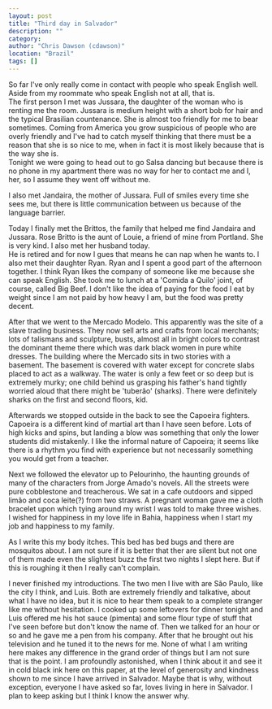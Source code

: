 ```yaml
---
layout: post
title: "Third day in Salvador"
description: ""
category:
author: "Chris Dawson (cdawson)"
location: "Brazil"
tags: []
---
```



So far I've only really come in contact with people who speak English 
well.  Aside from my roommate who speak English not at all, that is.  
The first person I met was Jussara, the daughter of the woman who is 
renting me the room.  Jussara is medium height with a short bob for 
hair and the typical Brasilian countenance.  She is almost too 
friendly for me to bear sometimes.  Coming from America you grow 
suspicious of people who are overly friendly and I've had to catch 
myself thinking that there must be a reason that she is so nice to me, 
when in fact it is most likely because that is the way she is.  
Tonight we were going to head out to go Salsa dancing but because 
there is no phone in my apartment there was no way for her to contact 
me and I, her, so I assume they went off without me.

I also met Jandaira, the mother of Jussara.  Full of smiles every time 
she sees me, but there is little communication between us because of 
the language barrier.

Today I finally met the Brittos, the family that helped me find 
Jandaira and Jussara.  Rose Britto is the aunt of Louie, a friend of 
mine from Portland.  She is very kind.  I also met her husband today.  
He is retired and for now I gues that means he can nap when he wants 
to.  I also met their daughter Ryan.  Ryan and I spent a good part of 
the afternoon together.  I think Ryan likes the company of someone 
like me because she can speak English.  She took me to lunch at a 
'Comida a Quilo' joint, of course, called Big Beef.  I don't like the 
idea of paying for the food I eat by weight since I am not paid by how 
heavy I am, but the food was pretty decent.

After that we went to the Mercado Modelo.  This apparently was the 
site of a slave trading business.  They now sell arts and crafts from 
local merchants; lots of talismans and sculpture, busts, almost all in 
bright colors to contrast the dominant theme there which was dark 
black women in pure white dresses.  The building where the Mercado 
sits in two stories with a basement.  The basement is covered with 
water except for concrete slabs placed to act as a walkway.  The water 
is only a few feet or so deep but is extremely murky; one child behind 
us grasping his father's hand tightly worried aloud that there might 
be 'tuberão' (sharks).  There were definitely sharks on the first and 
second floors, kid.

Afterwards we stopped outside in the back to see the Capoeira 
fighters.  Capoeira is a different kind of martial art than I have 
seen before.  Lots of high kicks and spins, but landing a blow was 
something that only the lower students did mistakenly.  I like the 
informal nature of Capoeira; it seems like there is a rhythm you find 
with experience but not necessarily something you would get from a 
teacher.

Next we followed the elevator up to Pelourinho, the haunting grounds 
of many of the characters from Jorge Amado's novels.  All the streets 
were pure cobblestone and treacherous.  We sat in a cafe outdoors and 
sipped limão and coca leite(?) from two straws.  A pregnant woman gave 
me a cloth bracelet upon which tying around my wrist I was told to 
make three wishes.  I wished for happiness in my love life in Bahia, 
happiness when I start my job and happiness to my family.

As I write this my body itches.  This bed has bed bugs and there are 
mosquitos about.  I am not sure if it is better that ther are silent 
but not one of them made even the slightest buzz the first two nights 
I slept here.  But if this is roughing it then I really can't 
complain.

I never finished my introductions.  The two men I live with are São 
Paulo, like the city I think, and Luis.  Both are extremely friendly 
and talkative, about what I have no idea, but it is nice to hear them 
speak to a complete stranger like me without hesitation.  I cooked up 
some leftovers for dinner tonight and Luis offered me his hot sauce 
(pimenta) and some flour type of stuff that I've seen before but don't 
know the name of.  Then we talked for an hour or so and he gave me a 
pen from his company.  After that he brought out his television and he 
tuned it to the news for me.  None of what I am writing here makes any 
difference in the grand order of things but I am not sure that is the 
point.  I am profoundly astonished, when I think about it and see it 
in cold black ink here on this paper, at the level of generosity and 
kindness shown to me since I have arrived in Salvador.  Maybe that is 
why, without exception, everyone I have asked so far, loves living in 
here in Salvador.  I plan to keep asking but I think I know the 
answer why.




